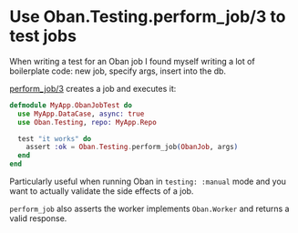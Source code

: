 # Use Oban.Testing.perform_job/3 to test jobs

When writing a test for an Oban job I found myself writing a lot of boilerplate code: new job, specify args, insert into the db.

[perform_job/3](https://hexdocs.pm/oban/Oban.Testing.html#perform_job/3) creates a job and executes it:

```elixir
defmodule MyApp.ObanJobTest do
  use MyApp.DataCase, async: true
  use Oban.Testing, repo: MyApp.Repo

  test "it works" do
    assert :ok = Oban.Testing.perform_job(ObanJob, args)
  end
end
```

Particularly useful when running Oban in `testing: :manual` mode and you want to actually validate the side effects of a job.

`perform_job` also asserts the worker implements `Oban.Worker` and returns a valid response.
